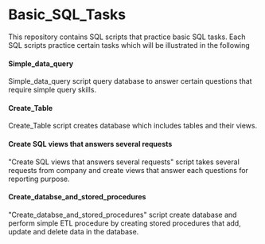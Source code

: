 # Basic_SQL_Tasks
This repository contains SQL scripts that practice basic SQL tasks. Each SQL scripts practice certain tasks which will be illustrated in the following

#### Simple_data_query
Simple_data_query script query database to answer certain questions that require simple query skills.

#### Create_Table
Create_Table script creates database which includes tables and their views.

#### Create SQL views that answers several requests
"Create SQL views that answers several requests" script takes several requests from company and create views that answer each questions for reporting purpose.

#### Create_databse_and_stored_procedures
"Create_databse_and_stored_procedures" script create database and perform simple ETL procedure by creating stored procedures that add, update and delete data in the database.

